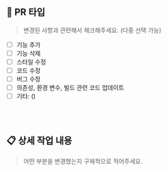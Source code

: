 ## 📌 PR 타입

> 변경된 사항과 관련해서 체크해주세요. (다중 선택 가능)

- [ ] 기능 추가
- [ ] 기능 삭제
- [ ] 스타일 수정
- [ ] 코드 수정
- [ ] 버그 수정
- [ ] 의존성, 환경 변수, 빌드 관련 코드 업데이트
- [ ] 기타: ()

<br /><br />

## 📋 상세 작업 내용

> 어떤 부분을 변경했는지 구체적으로 적어주세요.
